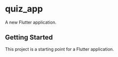 # quiz_app

A new Flutter application.

## Getting Started

This project is a starting point for a Flutter application.


